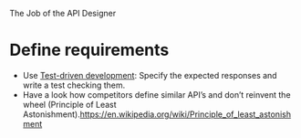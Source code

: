 The Job of the API Designer

# Define requirements
- Use [Test-driven development](http://wiki.c2.com/?TestDrivenDevelopment): Specify the expected responses and write a test checking them.
- Have a look how competitors define similar API’s and don’t reinvent the wheel (Principle of Least Astonishment).https://en.wikipedia.org/wiki/Principle_of_least_astonishment
